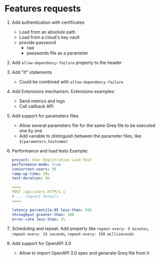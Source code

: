# Features requests

1. Add authentication with certificates
    - Load from an absolute path
    - Load from a cloud's key vault
    - provide password
        * raw
        * passwords file as a parameter

2. Add `allow-dependency-failure` property to the header

3. Add "if" statements
    - Could be combined with `allow-dependency-failure`

4. Add Extensions mechanism. Extensions examples:
    - Send metrics and logs
    - Call callback API

5. Add support for parameters files
    - Allow several parameters file for the same Greq file to be executed one by one
    - Add variable to distinguish between the parameter files, like `$(parameters.hostname)`

6. Performance and load tests
    Example:
    ```yaml
    project: User Registration Load Test
    performance-mode: true
    concurrent-users: 50
    ramp-up-time: 30s
    test-duration: 5m

    ====
    POST /api/users HTTP/1.1
    # ... request details
    ====

    latency percentile-95 less-than: 500
    throughput greater-than: 100
    error-rate less-than: 1%
    ```

7. Scheduling and repeat. Add property like `repeat-every: 5 minutes`, `repeat-every: 15 seconds`, `repeat-every: 150 milliseconds`

8. Add support for OpenAPI 3.0
    - Allow to import OpenAPI 3.0 spec and generate Greq file from it
